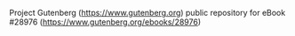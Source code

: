Project Gutenberg (https://www.gutenberg.org) public repository for eBook #28976 (https://www.gutenberg.org/ebooks/28976)
